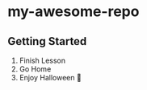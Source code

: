 # my-awesome-repo

## Getting Started

1. Finish Lesson
2. Go Home
3. Enjoy Halloween :jack_o_lantern:
